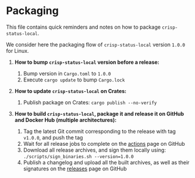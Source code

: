 Packaging
=========

This file contains quick reminders and notes on how to package `crisp-status-local`.

We consider here the packaging flow of `crisp-status-local` version `1.0.0` for Linux.

1. **How to bump `crisp-status-local` version before a release:**
    1. Bump version in `Cargo.toml` to `1.0.0`
    2. Execute `cargo update` to bump `Cargo.lock`

2. **How to update `crisp-status-local` on Crates:**
    1. Publish package on Crates: `cargo publish --no-verify`

3. **How to build `crisp-status-local`, package it and release it on GitHub and Docker Hub (multiple architectures):**
    1. Tag the latest Git commit corresponding to the release with tag `v1.0.0`, and push the tag
    2. Wait for all release jobs to complete on the [actions](https://github.com/crisp-im/crisp-status-local/actions) page on GitHub
    3. Download all release archives, and sign them locally using: `./scripts/sign_binaries.sh --version=1.0.0`
    4. Publish a changelog and upload all the built archives, as well as their signatures on the [releases](https://github.com/crisp-im/crisp-status-local/releases) page on GitHub
